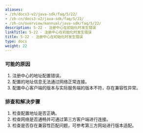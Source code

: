 ```yaml
---
aliases:
- /zh/docs3-v2/java-sdk/faq/5/22/
- /zh-cn/docs3-v2/java-sdk/faq/5/22/
- /zh-cn/overview/mannual/java-sdk/faq/5/22/
description: 5-22 - 注册中心在初始化时发生错误
linkTitle: 5-22 - 注册中心在初始化时发生错误
title: 5-22 - 注册中心在初始化时发生错误
type: docs
weight: 22
---
```








### 可能的原因

1. 注册中心的地址配置错误。
2. 配置的地址信息无法通过网络正常连接。
3. 配置中心客户端的版本与实际服务端的版本不符，存在兼容性异常。

### 排查和解决步骤

1. 检查配置地址是否正确。
2. 检查网络是否通畅并可通过第三方客户端进行连接。
3. 检查是否存在兼容性匹配问题，可参考第三方网站进行版本适配。
